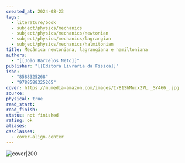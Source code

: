 ```yaml
---
created_at: 2024-08-23
tags:
  - literature/book
  - subject/physics/mechanics
  - subject/physics/mechanics/newtonian
  - subject/physics/mechanics/lagrangian
  - subject/physics/mechanics/halmitonian
title: Mecânica newtoniana, lagrangiana e hamiltoniana
authors:
  - "[[João Barcelos Neto]]"
publisher: "[[Editora Livraria da Fisica]]"
isbn:
  - "8588325268"
  - "9788588325265"
cover: https://m.media-amazon.com/images/I/81ShMucx27L._SY466_.jpg
source: 
physical: true
read_start: 
read_finish: 
status: not finished
rating: ok
aliases: 
cssclasses:
  - cover-align-center
---
```

![cover|200](https://m.media-amazon.com/images/I/81ShMucx27L._SY466_.jpg)

